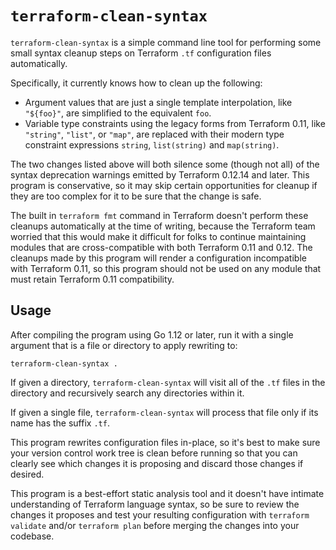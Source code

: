 # `terraform-clean-syntax`

`terraform-clean-syntax` is a simple command line tool for performing some
small syntax cleanup steps on Terraform `.tf` configuration files
automatically.

Specifically, it currently knows how to clean up the following:

* Argument values that are just a single template interpolation, like
  `"${foo}"`, are simplified to the equivalent `foo`.
* Variable type constraints using the legacy forms from Terraform 0.11, like
  `"string"`, `"list"`, or `"map"`, are replaced with their modern type
  constraint expressions `string`, `list(string)` and `map(string)`.

The two changes listed above will both silence some (though not all) of the
syntax deprecation warnings emitted by Terraform 0.12.14 and later. This program
is conservative, so it may skip certain opportunities for cleanup if they are
too complex for it to be sure that the change is safe.

The built in `terraform fmt` command in Terraform doesn't perform these cleanups
automatically at the time of writing, because the Terraform team worried that
this would make it difficult for folks to continue maintaining modules that
are cross-compatible with both Terraform 0.11 and 0.12. The cleanups made by
this program will render a configuration incompatible with Terraform 0.11,
so this program should not be used on any module that must retain Terraform 0.11
compatibility.

## Usage

After compiling the program using Go 1.12 or later, run it with a single
argument that is a file or directory to apply rewriting to:

```
terraform-clean-syntax .
```

If given a directory, `terraform-clean-syntax` will visit all of the `.tf`
files in the directory and recursively search any directories within it.

If given a single file, `terraform-clean-syntax` will process that file only
if its name has the suffix `.tf`.

This program rewrites configuration files in-place, so it's best to make sure
your version control work tree is clean before running so that you can clearly
see which changes it is proposing and discard those changes if desired.

This program is a best-effort static analysis tool and it doesn't have intimate
understanding of Terraform language syntax, so be sure to review the changes it
proposes and test your resulting configuration with `terraform validate` and/or
`terraform plan` before merging the changes into your codebase.
